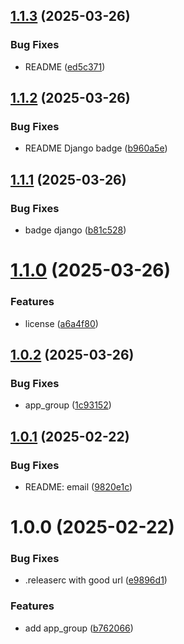 ## [1.1.3](https://github.com/ChristianPRO1982/lyrics-slide-show/compare/v1.1.2...v1.1.3) (2025-03-26)


### Bug Fixes

* README ([ed5c371](https://github.com/ChristianPRO1982/lyrics-slide-show/commit/ed5c371ceed60aeeb62a0cabf1e376bfc193522d))

## [1.1.2](https://github.com/ChristianPRO1982/lyrics-slide-show/compare/v1.1.1...v1.1.2) (2025-03-26)


### Bug Fixes

* README Django badge ([b960a5e](https://github.com/ChristianPRO1982/lyrics-slide-show/commit/b960a5e8580bb12524e2799d68f2dbbbda55d48e))

## [1.1.1](https://github.com/ChristianPRO1982/lyrics-slide-show/compare/v1.1.0...v1.1.1) (2025-03-26)


### Bug Fixes

* badge django ([b81c528](https://github.com/ChristianPRO1982/lyrics-slide-show/commit/b81c528d04c7da9a2037d4bb84d20ab32e098734))

# [1.1.0](https://github.com/ChristianPRO1982/lyrics-slide-show/compare/v1.0.2...v1.1.0) (2025-03-26)


### Features

* license ([a6a4f80](https://github.com/ChristianPRO1982/lyrics-slide-show/commit/a6a4f800daee65fc989c5c09e09926b5675926d8))

## [1.0.2](https://github.com/ChristianPRO1982/lyrics-slide-show/compare/v1.0.1...v1.0.2) (2025-03-26)


### Bug Fixes

* app_group ([1c93152](https://github.com/ChristianPRO1982/lyrics-slide-show/commit/1c93152dfc930f5bcf9f707627c4641d0e2d0ecf))

## [1.0.1](https://github.com/ChristianPRO1982/lyrics-slide-show/compare/v1.0.0...v1.0.1) (2025-02-22)


### Bug Fixes

* README: email ([9820e1c](https://github.com/ChristianPRO1982/lyrics-slide-show/commit/9820e1cefbf63444f422038d8447c8d73fa6fa49))

# 1.0.0 (2025-02-22)


### Bug Fixes

* .releaserc with good url ([e9896d1](https://github.com/ChristianPRO1982/lyrics-slide-show/commit/e9896d1b931672be4e74058a31b7920a13e85efc))


### Features

* add app_group ([b762066](https://github.com/ChristianPRO1982/lyrics-slide-show/commit/b762066044b8dbd7ab8321cc67f0c3f551956008))
